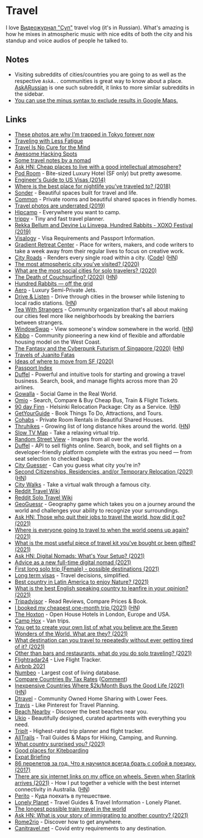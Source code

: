 # Travel

I love [Видеожурнал "Суп"](https://www.youtube.com/playlist?list=PLfO1QINjvak9KoBetr7ThGHVB2owBLH1C) travel vlog (it's in Russian). What's amazing is how he mixes in atmospheric music with nice edits of both the city and his standup and voice audios of people he talked to.

## Notes

- Visiting subreddits of cities/countries you are going to as well as the respective `AskA..` communities is great way to know about a place. [AskARussian](https://www.reddit.com/r/AskARussian/) is one such subreddit, it links to more similar subreddits in the sidebar.
- [You can use the minus syntax to exclude results in Google Maps.](https://twitter.com/conradev/status/1376219194010656769)

## Links

- [These photos are why I’m trapped in Tokyo forever now](https://medium.com/@damjancvetkovdimitrov/these-photos-are-why-i-m-trapped-in-tokyo-forever-now-1a0ea980bcc5)
- [Traveling with Less Fatigue](https://medium.com/@bebraw/traveling-with-less-fatigue-40c5cfd3aebe)
- [Travel Is No Cure for the Mind](https://medium.com/personal-growth/travel-is-no-cure-for-the-mind-e449d3109d71)
- [Awesome Hacking Spots](https://github.com/diasdavid/awesome-hacking-spots)
- [Some travel notes by a nomad](https://github.com/mrtnzlml/meta/blob/master/travel.md)
- [Ask HN: Cheap places to live with a good intellectual atmosphere?](https://news.ycombinator.com/item?id=18164189)
- [Pod Room](https://www.podroom.com/) - Bite-sized Luxury Hotel (SF only) but pretty awesome.
- [Engineer's Guide to US Visas (2014)](http://blog.sourcing.io/visa-guide)
- [Where is the best place for nightlife you’ve traveled to? (2018)](https://www.reddit.com/r/solotravel/comments/9xk3tp/where_is_the_best_place_for_nightlife_youve/)
- [Sonder](https://www.sonder.com/) - Beautiful spaces built for travel and life.
- [Common](https://www.common.com/) - Private rooms and beautiful shared spaces in friendly homes.
- [Travel photos are underrated (2019)](https://devonzuegel.com/post/travel-photos-are-underrated)
- [Hipcamp](https://www.hipcamp.com/) - Everywhere you want to camp.
- [trippy](https://trippy.netlify.com/) - Tiny and fast travel planner.
- [Rekka Bellum and Devine Lu Linvega, Hundred Rabbits - XOXO Festival (2019)](https://www.youtube.com/watch?v=BW32yUEymvU)
- [Visalogy](https://visalogy.com/) - Visa Requirements and Passport Information.
- [Gradient Retreat Center](https://gradientretreat.com/) - Place for writers, makers, and code writers to take a week away from their regular lives to focus on creative work.
- [City Roads](https://anvaka.github.io/city-roads/) - Renders every single road within a city. ([Code](https://github.com/anvaka/city-roads)) ([HN](https://news.ycombinator.com/item?id=27410317))
- [The most atmospheric city you've visited? (2020)](https://www.reddit.com/r/solotravel/comments/fyfz0l/the_most_atmospheric_city_youve_visited/)
- [What are the most social cities for solo travelers? (2020)](https://www.reddit.com/r/solotravel/comments/g5jloo/what_are_the_most_social_cities_for_solo_travelers/)
- [The Death of Couchsurfing? (2020)](https://medium.com/@jameshopest/the-death-of-couchsurfing-a87d9537edf2) ([HN](https://news.ycombinator.com/item?id=23211495))
- [Hundred Rabbits — off the grid](https://100r.co/site/off_the_grid.html)
- [Aero](https://aero.com/) - Luxury Semi-Private Jets.
- [Drive & Listen](https://driveandlisten.herokuapp.com/) - Drive through cities in the browser while listening to local radio stations. ([HN](https://news.ycombinator.com/item?id=23543043))
- [Tea With Strangers](http://www.teawithstrangers.com/) - Community organization that's all about making our cities feel more like neighborhoods by breaking the barriers between strangers.
- [WindowSwap](https://window-swap.com/) - View someone's window somewhere in the world. ([HN](https://news.ycombinator.com/item?id=23815460))
- [Kibbo](https://www.kibbo.com/) - Community pioneering a new kind of flexible and affordable housing model on the West Coast.
- [The Fantasy and the Cyberpunk Futurism of Singapore (2020)](https://www.wired.com/story/opinion-the-fantasy-and-the-cyberpunk-futurism-of-singapore/) ([HN](https://news.ycombinator.com/item?id=24022222))
- [Travels of Juanito Fatas](https://juanitofatas.com/travels)
- [Ideas of where to move from SF (2020)](https://twitter.com/justinkan/status/1295204370519175170)
- [Passport Index](https://www.passportindex.org/)
- [Duffel](https://duffel.com/) - Powerful and intuitive tools for starting and growing a travel business. Search, book, and manage flights across more than 20 airlines.
- [Gowalla](https://go.gowalla.com/) - Social Game in the Real World.
- [Omio](https://www.omio.com/) - Search, Compare & Buy Cheap Bus, Train & Flight Tickets.
- [90 day Finn](https://www.helsinkibusinesshub.fi/90-day-finn/) - Helsinki Relocation Package: City as a Service. ([HN](https://news.ycombinator.com/item?id=25003999))
- [GetYourGuide](https://www.getyourguide.com/discovery/) - Book Things To Do, Attractions, and Tours.
- [Cohabs](https://cohabs.com/) - Private Room Rentals in Beautiful Shared Houses.
- [Thruhikes](https://thruhikes.net/) - Growing list of long distance hikes around the world. ([HN](https://news.ycombinator.com/item?id=25568856))
- [Slow TV Map](https://slowtvmap.com/) - Take a relaxing virtual trip.
- [Random Street View](https://randomstreetview.com/) - Images from all over the world.
- [Duffel](https://duffel.com/) - API to sell flights online. Search, book, and sell flights on a developer-friendly platform complete with the extras you need — from seat selection to checked bags.
- [City Guesser](https://virtualvacation.us/guess) - Can you guess what city you're in?
- [Second Citizenships, Residencies, and/or Temporary Relocation (2021)](https://www.lesswrong.com/posts/jHnFBHrwiNb5xvLBM/second-citizenships-residencies-and-or-temporary-relocation) ([HN](https://news.ycombinator.com/item?id=26210179))
- [City Walks](https://citywalks.live/) - Take a virtual walk through a famous city.
- [Reddit Travel Wiki](https://www.reddit.com/r/travel/wiki/index)
- [Reddit Solo Travel Wiki](https://www.reddit.com/r/solotravel/wiki/index)
- [GeoGuessr](https://www.geoguessr.com/) - Geography game which takes you on a journey around the world and challenges your ability to recognize your surroundings.
- [Ask HN: Those who quit their jobs to travel the world, how did it go? (2021)](https://news.ycombinator.com/item?id=26407560)
- [Where is everyone going to travel to when the world opens up again? (2021)](https://www.reddit.com/r/solotravel/comments/m4cpmg/where_is_everyone_going_to_travel_to_when_the/)
- [What is the most useful piece of travel kit you've bought or been gifted? (2021)](https://www.reddit.com/r/solotravel/comments/maj6w1/what_is_the_most_useful_piece_of_travel_kit_youve/)
- [Ask HN: Digital Nomads: What's Your Setup? (2021)](https://news.ycombinator.com/item?id=26567980)
- [Advice as a new full-time digital nomad (2021)](https://www.reddit.com/r/digitalnomad/comments/me30te/need_advice_as_a_new_fulltime_digital_nomad/)
- [First long solo trip (Female) - possible destinations (2021)](https://www.reddit.com/r/solotravel/comments/mfyjws/first_long_solo_trip_female_possible_destinations/)
- [Long term visas](https://longtermvisas.com/) - Travel decisions, simplified.
- [Best country in Latin America to enjoy Nature? (2021)](https://www.reddit.com/r/solotravel/comments/mjuwsd/best_country_in_latin_america_to_enjoy_nature/)
- [What is the best English speaking country to leanfire in your opinion? (2021)](https://www.reddit.com/r/leanfire/comments/mnq41m/what_is_the_best_english_speaking_country_to/)
- [Tripadvisor](https://www.tripadvisor.com/) - Read Reviews, Compare Prices & Book.
- [I booked my cheapest one-month trip (2021)](https://benbernardblog.com/how-i-booked-my-absolutely-cheapest-one-month-trip-ever/) ([HN](https://news.ycombinator.com/item?id=26982370))
- [The Hoxton](https://thehoxton.com/) - Open House Hotels in London, Europe and USA.
- [Camp Hox](https://thehoxton.com/camp-hox/) - Van trips.
- [You get to create your own list of what you believe are the Seven Wonders of the World. What are they? (2021)](https://www.reddit.com/r/solotravel/comments/nac1ao/you_get_to_create_your_own_list_of_what_you/)
- [What destination can you travel to repeatedly without ever getting tired of it? (2021)](https://www.reddit.com/r/solotravel/comments/nckve0/what_destination_can_you_travel_to_repeatedly/)
- [Other than bars and restaurants, what do you do solo traveling? (2021)](https://www.reddit.com/r/solotravel/comments/ngdwup/other_than_bars_and_restaurants_what_do_you_do/)
- [Flightradar24](https://www.flightradar24.com/) - Live Flight Tracker.
- [Airbnb 2021](https://www.airbnb.com/2021)
- [Numbeo](https://www.numbeo.com/cost-of-living/) - Largest cost of living database.
- [Compare Countries By Tax Rates](https://thebanks.eu/compare-countries-by-tax-rates) ([Comment](https://news.ycombinator.com/item?id=27433423))
- [Inexpensive Countries Where $2k/Month Buys the Good Life (2021)](https://www.moneycrashers.com/inexpensive-countries-2k-month-low-cost-living/) ([HN](https://news.ycombinator.com/item?id=27468779))
- [Dtravel](https://www.dtravel.com/) - Community Owned Home Sharing with Lower Fees.
- [Travis](https://www.travistravis.co/) - Like Pinterest for Travel Planning.
- [Beach Nearby](https://beachnearby.com/) - Discover the best beaches near you.
- [Ukio](https://www.stayukio.com/) - Beautifully designed, curated apartments with everything you need.
- [TripIt](https://www.tripit.com/web) - Highest-rated trip planner and flight tracker.
- [AllTrails](https://www.alltrails.com/) - Trail Guides & Maps for Hiking, Camping, and Running.
- [What country surprised you? (2021)](https://www.reddit.com/r/AskAnAmerican/comments/ov71j5/european_here_what_country_surprised_you/)
- [Good places for Kiteboarding](https://twitter.com/maccaw/status/1424458825206276101)
- [Expat Briefing](https://www.expatbriefing.com/)
- [86 перелетов за год. Что я научился всегда брать с собой в поездку. (2017)](https://www.youtube.com/watch?v=2QURN-BJWHI)
- [There are six internet links on my office on wheels. Seven when Starlink arrives (2021)](https://ghuntley.com/internet/) - How I put together a vehicle with the best internet connectivity in Australia. ([HN](https://news.ycombinator.com/item?id=28593698))
- [Perito](https://perito-burrito.com/) - Куда поехать в путешествие.
- [Lonely Planet](https://www.lonelyplanet.com/) - Travel Guides & Travel Information - Lonely Planet.
- [The longest possible train travel in the world](https://www.reddit.com/r/MapPorn/comments/po1ggb/the_longest_possible_train_travel_in_the_world/)
- [Ask HN: What is your story of immigrating to another country? (2021)](https://news.ycombinator.com/item?id=28808468)
- [Rome2rio](https://www.rome2rio.com/) - Discover how to get anywhere.
- [Canitravel.net](https://canitravel.net/) - Covid entry requirements to any destination.

